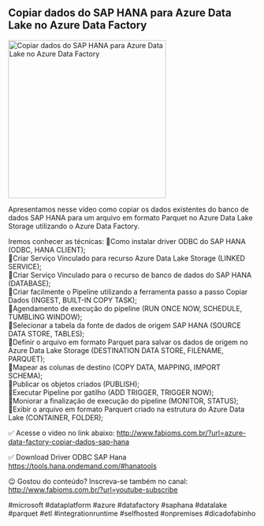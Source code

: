 ## Copiar dados do SAP HANA para Azure Data Lake no Azure Data Factory

<img src="https://fabioms.com.br//uploads/youtube/nfKJqGX5K4o.png" alt="Copiar dados do SAP HANA para Azure Data Lake no Azure Data Factory" title="Azure Data Factory" width="320"/>

Apresentamos nesse vídeo como copiar os dados existentes do banco de dados SAP HANA para um arquivo em formato Parquet no Azure Data Lake Storage utilizando o Azure Data Factory.

Iremos conhecer as técnicas:
🔹Como instalar driver ODBC do SAP HANA (ODBC, HANA CLIENT);  
🔹Criar Serviço Vinculado para recurso Azure Data Lake Storage (LINKED SERVICE);  
🔹Criar Serviço Vinculado para o recurso de banco de dados do SAP HANA (DATABASE);  
🔹Criar facilmente o Pipeline utilizando a ferramenta passo a passo Copiar Dados (INGEST, BUILT-IN COPY TASK);  
🔹Agendamento de execução do pipeline (RUN ONCE NOW, SCHEDULE, TUMBLING WINDOW);  
🔹Selecionar a tabela da fonte de dados de origem SAP HANA (SOURCE DATA STORE, TABLES);  
🔹Definir o arquivo em formato Parquet para salvar os dados de origem no Azure Data Lake Storage (DESTINATION DATA STORE, FILENAME, PARQUET);  
🔹Mapear as colunas de destino (COPY DATA, MAPPING, IMPORT SCHEMA);  
🔹Publicar os objetos criados (PUBLISH);  
🔹Executar Pipeline por gatilho (ADD TRIGGER, TRIGGER NOW);  
🔹Moniorar a finalização de execução do pipeline (MONITOR, STATUS);  
🔹Exibir o arquivo em formato Parquert criado na estrutura do Azure Data Lake (CONTAINER, FOLDER);  

✅ Acesse o vídeo no link abaixo:
http://www.fabioms.com.br/?url=azure-data-factory-copiar-dados-sap-hana

✅ Download Driver ODBC SAP Hana 
https://tools.hana.ondemand.com/#hanatools

😉 Gostou do conteúdo? Inscreva-se também no canal:
http://www.fabioms.com.br/?url=youtube-subscribe

#microsoft #dataplatform #azure #datafactory #saphana #datalake #parquet #etl #integrationruntime #selfhosted #onpremises #dicadofabinho